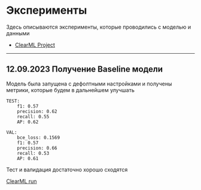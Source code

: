 # Эксперименты
Здесь описываются эксперименты, которые проводились с моделью и данными

* [ClearML Project](https://app.clear.ml/projects/039f9b58f33b46a2b9a00150f8320bd9/experiments/86ccd1d7b3d940dda92f87d96c44aa92/execution?columns=selected&columns=type&columns=name&columns=tags&columns=status&columns=project.name&columns=users&columns=started&columns=last_update&columns=last_iteration&columns=parent.name&order=-last_update&filter=)

---

## 12.09.2023 Получение Baseline модели
Модель была запущена с дефолтными настройками и получены метрики, которые будем в дальнейшем улучшать

```
TEST:
    f1: 0.57
    precision: 0.62
    recall: 0.55
    AP: 0.62

VAL:
    bce_loss: 0.1569
    f1: 0.57
    precision: 0.66
    recall: 0.53
    AP: 0.61
```
Тест и валидация достаточно хорошо сходятся

[ClearML run](https://app.clear.ml/projects/039f9b58f33b46a2b9a00150f8320bd9/experiments/86ccd1d7b3d940dda92f87d96c44aa92/output/metrics/scalar?columns=selected&columns=type&columns=name&columns=tags&columns=status&columns=project.name&columns=users&columns=started&columns=last_update&columns=last_iteration&columns=parent.name&order=-last_update&filter=)
